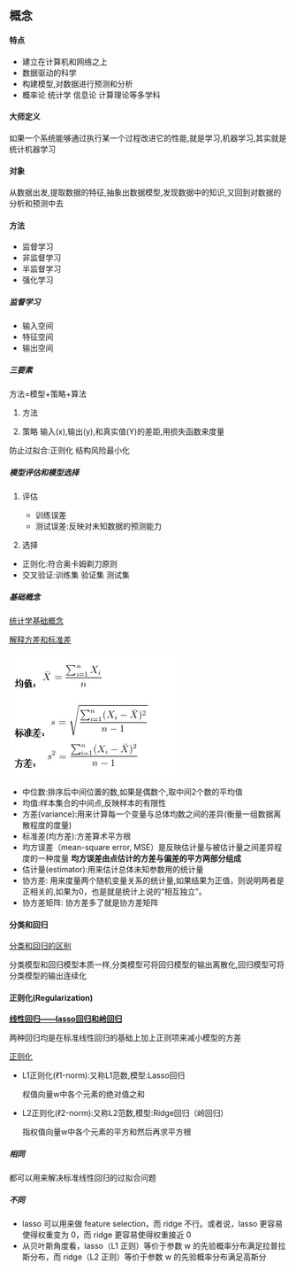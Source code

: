 ## 概念

#### 特点

- 建立在计算机和网络之上
- 数据驱动的科学
- 构建模型,对数据进行预测和分析
- 概率论 统计学 信息论 计算理论等多学科

#### 大师定义

如果一个系统能够通过执行某一个过程改进它的性能,就是学习,机器学习,其实就是统计机器学习

#### 对象

从数据出发,提取数据的特征,抽象出数据模型,发现数据中的知识,又回到对数据的分析和预测中去

#### 方法

- 监督学习
- 非监督学习
- 半监督学习
- 强化学习

##### 监督学习

- 输入空间
- 特征空间
- 输出空间

##### 三要素

方法=模型+策略+算法

1. 方法

2. 策略
输入(x),输出(y),和真实值(Y)的差距,用损失函数来度量

防止过拟合:正则化 结构风险最小化

##### 模型评估和模型选择

1. 评估
    - 训练误差
    - 测试误差:反映对未知数据的预测能力

2. 选择

- 正则化:符合奥卡姆剃刀原则
- 交叉验证:训练集 验证集 测试集

##### 基础概念

[统计学基础概念](https://www.cnblogs.com/volcao/p/9056660.html)

[解释方差和标准差](https://blog.csdn.net/yangdashi888/article/details/52397990)

![方差](./image/方差.jpg)

- 中位数:排序后中间位置的数,如果是偶数个,取中间2个数的平均值
- 均值:样本集合的中间点,反映样本的有限性
- 方差(variance):用来计算每一个变量与总体均数之间的差异(衡量一组数据离散程度的度量)
- 标准差(均方差):方差算术平方根
- 均方误差（mean-square error, MSE）是反映估计量与被估计量之间差异程度的一种度量  **均方误差由点估计的方差与偏差的平方两部分组成**
- 估计量(estimator):用来估计总体未知参数用的统计量
- 协方差: 用来度量两个随机变量关系的统计量,如果结果为正值，则说明两者是正相关的,如果为0，也是就是统计上说的“相互独立”。
- 协方差矩阵: 协方差多了就是协方差矩阵

#### 分类和回归

[分类和回归的区别](https://www.zhihu.com/question/21329754)

分类模型和回归模型本质一样,分类模型可将回归模型的输出离散化,回归模型可将分类模型的输出连续化

#### 正则化(Regularization)

**[线性回归——lasso回归和岭回归](https://www.cnblogs.com/wuliytTaotao/p/10837533.html)**

两种回归均是在标准线性回归的基础上加上正则项来减小模型的方差

[正则化](https://zhuanlan.zhihu.com/p/25707761)

- L1正则化(ℓ1-norm):又称L1范数,模型:Lasso回归

    权值向量w中各个元素的绝对值之和

- L2正则化(ℓ2-norm):又称L2范数,模型:Ridge回归（岭回归）

    指权值向量w中各个元素的平方和然后再求平方根
    
##### 相同

都可以用来解决标准线性回归的过拟合问题

##### 不同

- lasso 可以用来做 feature selection，而 ridge 不行。或者说，lasso 更容易使得权重变为 0，而 ridge 更容易使得权重接近 0
- 从贝叶斯角度看，lasso（L1 正则）等价于参数 w 的先验概率分布满足拉普拉斯分布，而 ridge（L2 正则）等价于参数 w 的先验概率分布满足高斯分





